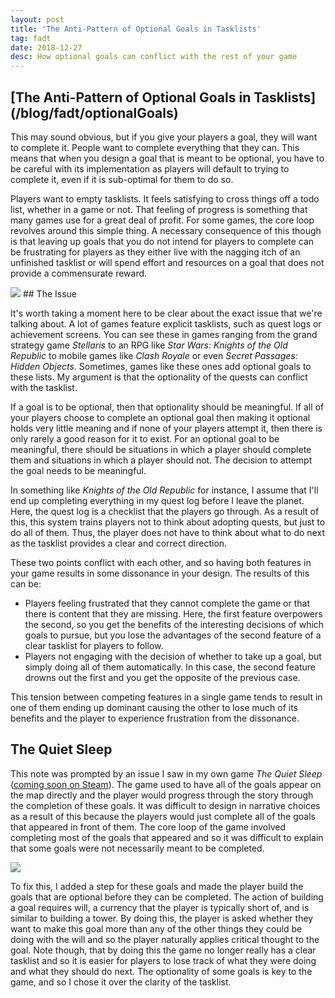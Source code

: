 ```yaml
---
layout: post
title: 'The Anti-Pattern of Optional Goals in Tasklists'
tag: fadt
date: 2018-12-27
desc: How optional goals can conflict with the rest of your game
---
```

<h2>[The Anti-Pattern of Optional Goals in Tasklists](/blog/fadt/optionalGoals)</h2>

This may sound obvious, but if you give your players a goal, they will want to complete it. People want to complete everything that they can. This means that when you design a goal that is meant to be optional, you have to be careful with its implementation as players will default to trying to complete it, even if it is sub-optimal for them to do so.


Players want to empty tasklists. It feels satisfying to cross things off a todo list, whether in a game or not. That feeling of progress is something that many games use for a great deal of profit. For some games, the core loop revolves around this simple thing. A necessary consequence of this though is that leaving up goals that you do not intend for players to complete can be frustrating for players as they either live with the nagging itch of an unfinished tasklist or will spend effort and resources on a goal that does not provide a commensurate reward.

<img src="/blogImages/tqs_goal.png" />
## The Issue

It's worth taking a moment here to be clear about the exact issue that we're talking about. A lot of games feature explicit tasklists, such as quest logs or achievement screens. You can see these in games ranging from the grand strategy game *Stellaris* to an RPG like *Star Wars: Knights of the Old Republic* to mobile games like *Clash Royale* or even *Secret Passages: Hidden Objects*. Sometimes, games like these ones add optional goals to these lists. My argument is that the optionality of the quests can conflict with the tasklist.


If a goal is to be optional, then that optionality should be meaningful. If all of your players choose to complete an optional goal then making it optional holds very little meaning and if none of your players attempt it, then there is only rarely a good reason for it to exist. For an optional goal to be meaningful, there should be situations in which a player should complete them and situations in which a player should not. The decision to attempt the goal needs to be meaningful.


In something like *Knights of the Old Republic* for instance, I assume that I'll end up completing everything in my quest log before I leave the planet. Here, the quest log is a checklist that the players go through. As a result of this, this system trains players not to think about adopting quests, but just to do all of them. Thus, the player does not have to think about what to do next as the tasklist provides a clear and correct direction.


These two points conflict with each other, and so having both features in your game results in some dissonance in your design. The results of this can be:
- Players feeling frustrated that they cannot complete the game or that there is content that they are missing. Here, the first feature overpowers the second, so you get the benefits of the interesting decisions of which goals to pursue, but you lose the advantages of the second feature of a clear tasklist for players to follow.
- Players not engaging with the decision of whether to take up a goal, but simply doing all of them automatically. In this case, the second feature drowns out the first and you get the opposite of the previous case.



This tension between competing features in a single game tends to result in one of them ending up dominant causing the other to lose much of its benefits and the player to experience frustration from the dissonance.

## The Quiet Sleep

This note was prompted by an issue I saw in my own game *The Quiet Sleep* ([coming soon on Steam](http://store.steampowered.com/app/724510/The_Quiet_Sleep/)). The game used to have all of the goals appear on the map directly and the player would progress through the story through the completion of these goals. It was difficult to design in narrative choices as a result of this because the players would just complete all of the goals that appeared in front of them. The core loop of the game involved completing most of the goals that appeared and so it was difficult to explain that some goals were not necessarily meant to be completed.

<img src="/blogImages/tqs_goalMenu.png" />

To fix this, I added a step for these goals and made the player build the goals that are optional before they can be completed. The action of building a goal requires will, a currency that the player is typically short of, and is similar to building a tower. By doing this, the player is asked whether they want to make this goal more than any of the other things they could be doing with the will and so the player naturally applies critical thought to the goal. Note though, that by doing this the game no longer really has a clear tasklist and so it is easier for players to lose track of what they were doing and what they should do next. The optionality of some goals is key to the game, and so I chose it over the clarity of the tasklist.


